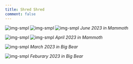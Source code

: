 ```yaml
---
title: Shred Shred
comment: false
---
```


![img-smpl]({{site.url}}{{site.baseurl}}/src/assets/img/sb_05.JPG)
![img-smpl]({{site.url}}{{site.baseurl}}/src/assets/img/sb_06.JPG)
![img-smpl]({{site.url}}{{site.baseurl}}/src/assets/img/sb_07.JPG)
*June 2023 in Mammoth*

![img-smpl]({{site.url}}{{site.baseurl}}/src/assets/img/sb_03.JPG)
![img-smpl]({{site.url}}{{site.baseurl}}/src/assets/img/sb_04.JPG)
*April 2023 in Mammoth*

![img-smpl]({{site.url}}{{site.baseurl}}/src/assets/img/sb_02.JPG)
*March 2023 in Big Bear*

![img-smpl]({{site.url}}{{site.baseurl}}/src/assets/img/sb_01.JPG)
*Feburary 2023 in Big Bear*